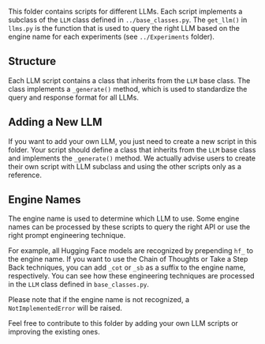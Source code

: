 This folder contains scripts for different LLMs. Each script implements a subclass of the `LLM` class defined in `../base_classes.py`. The `get_llm()` in `llms.py` is the function that is used to query the right LLM based on the engine name for each experiments (see `../Experiments` folder).

## Structure

Each LLM script contains a class that inherits from the `LLM` base class. The class implements a `_generate()` method, which is used to standardize the query and response format for all LLMs.

## Adding a New LLM

If you want to add your own LLM, you just need to create a new script in this folder. Your script should define a class that inherits from the `LLM` base class and implements the `_generate()` method. We actually advise users to create their own script with LLM subclass and using the other scripts only as a reference.

## Engine Names

The engine name is used to determine which LLM to use. Some engine names can be processed by these scripts to query the right API or use the right prompt engineering technique.

For example, all Hugging Face models are recognized by prepending `hf_` to the engine name. If you want to use the Chain of Thoughts or Take a Step Back techniques, you can add `_cot` or `_sb` as a suffix to the engine name, respectively. You can see how these engineering techniques are processed in the `LLM` class defined in `base_classes.py`.

Please note that if the engine name is not recognized, a `NotImplementedError` will be raised.

Feel free to contribute to this folder by adding your own LLM scripts or improving the existing ones. 